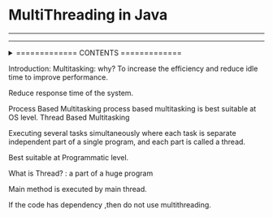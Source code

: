# MultiThreading in Java
<hr>
<hr>






<details>
<summary>=============    CONTENTS    =============</summary>
<br> <br>
1. Introduction

2. The ways to define, instantiate and start a new Thread.

1. By extending Thread class
2.  By implementing Runnable interface
1. Thread class Constructors
2. Thread Prioirity
3. Getting and Setting name of a thread
4. The methods to Stop Thread Execution
    1. yield()
    2. join()
    3. sleep()
5. Synchronization
6. Inter Thread Communication
7. Deadlock
8. Daemon Threads.
9. Various Conclusions
    1. To stop a thread
    2. Suspend & resume a thread
    3. Thread group
    4. Green Thread
    5. Thread local
10. Lifecycle of Thread.
</details>


Introduction:
Multitasking: why? To increase the efficiency and reduce idle time to improve performance.

Reduce response time of the system.

Process Based Multitasking
process based multitasking is best suitable at OS level.
Thread Based Multitasking

Executing several tasks simultaneously where each task is separate independent part of a single program, and each part is called a thread.

Best suitable at Programmatic level.

What is Thread? : a part of a huge program

Main method is executed by main thread.

If the code has dependency ,then do not use multithreading.
